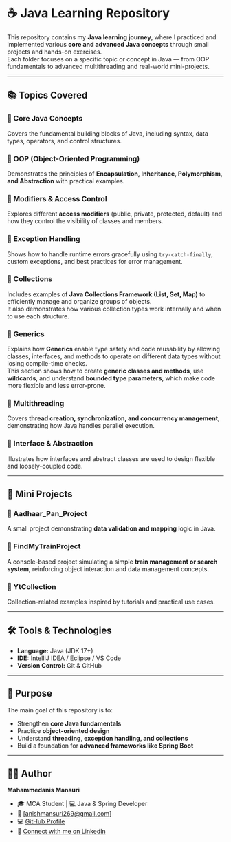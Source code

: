 # ☕ Java Learning Repository

This repository contains my **Java learning journey**, where I practiced and implemented various **core and advanced Java concepts** through small projects and hands-on exercises.  
Each folder focuses on a specific topic or concept in Java — from OOP fundamentals to advanced multithreading and real-world mini-projects.

---

## 📚 Topics Covered

### 🔹 Core Java Concepts
Covers the fundamental building blocks of Java, including syntax, data types, operators, and control structures.

### 🔹 OOP (Object-Oriented Programming)
Demonstrates the principles of **Encapsulation, Inheritance, Polymorphism, and Abstraction** with practical examples.

### 🔹 Modifiers & Access Control
Explores different **access modifiers** (public, private, protected, default) and how they control the visibility of classes and members.

### 🔹 Exception Handling
Shows how to handle runtime errors gracefully using `try-catch-finally`, custom exceptions, and best practices for error management.

### 🔹 Collections
Includes examples of **Java Collections Framework (List, Set, Map)** to efficiently manage and organize groups of objects.  
It also demonstrates how various collection types work internally and when to use each structure.

### 🔹 Generics
Explains how **Generics** enable type safety and code reusability by allowing classes, interfaces, and methods to operate on different data types without losing compile-time checks.  
This section shows how to create **generic classes and methods**, use **wildcards**, and understand **bounded type parameters**, which make code more flexible and less error-prone.

### 🔹 Multithreading
Covers **thread creation, synchronization, and concurrency management**, demonstrating how Java handles parallel execution.

### 🔹 Interface & Abstraction
Illustrates how interfaces and abstract classes are used to design flexible and loosely-coupled code.

---

## 🚆 Mini Projects

### 🔸 Aadhaar_Pan_Project
A small project demonstrating **data validation and mapping** logic in Java.

### 🔸 FindMyTrainProject
A console-based project simulating a simple **train management or search system**, reinforcing object interaction and data management concepts.

### 🔸 YtCollection
Collection-related examples inspired by tutorials and practical use cases.

---

## 🛠️ Tools & Technologies

- **Language:** Java (JDK 17+)
- **IDE:** IntelliJ IDEA / Eclipse / VS Code  
- **Version Control:** Git & GitHub  

---

## 🎯 Purpose

The main goal of this repository is to:
- Strengthen **core Java fundamentals**
- Practice **object-oriented design**
- Understand **threading, exception handling, and collections**
- Build a foundation for **advanced frameworks like Spring Boot**

---

## 🧑‍💻 Author

**Mahammedanis Mansuri**
* 🎓 MCA Student | 💻 Java & Spring Developer
* 📧 [[anishmansuri269@gmail.com](mailto:anishmansuri269@gmail.com)]
* 💻 [GitHub Profile](https://github.com/anis-mansuri-07)
* 🔗 [Connect with me on LinkedIn](https://www.linkedin.com/in/anis-mansuri-57b97a25a)
